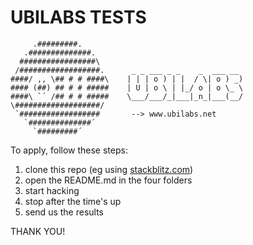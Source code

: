 # UBILABS TESTS


```
     .#########.
   .##############.
  #################\
 /##################.      _ _ ___ _ _    _  ___ __
####/ ,, \## # # ####\    | | | o ) | |  / \| o ) _)
#### (##) ## # # #####    | U | o \ | |_/ o | o \_ \
####\ `´ /## # # #####    \___/___/_|___|_n_|___(__/
\###################/
 `##################       --> www.ubilabs.net
   `##############´
     `#########´

```

To apply, follow these steps:

1. clone this repo (eg using [stackblitz.com](https://stackblitz.com/github.com/ubilabs/tests))
2. open the README.md in the four folders
3. start hacking
4. stop after the time's up
5. send us the results

THANK YOU!
